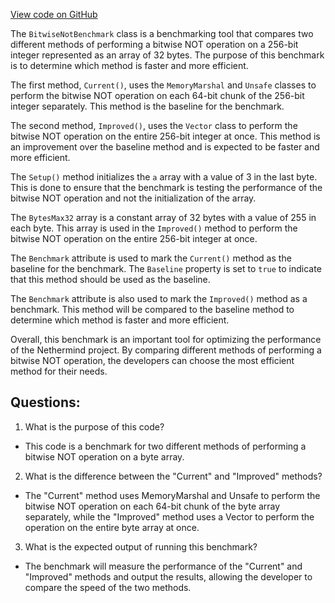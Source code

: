 [View code on GitHub](https://github.com/NethermindEth/nethermind/src/Nethermind/Nethermind.Benchmark/Evm/BitwiseNotBenchmark.cs)

The `BitwiseNotBenchmark` class is a benchmarking tool that compares two different methods of performing a bitwise NOT operation on a 256-bit integer represented as an array of 32 bytes. The purpose of this benchmark is to determine which method is faster and more efficient.

The first method, `Current()`, uses the `MemoryMarshal` and `Unsafe` classes to perform the bitwise NOT operation on each 64-bit chunk of the 256-bit integer separately. This method is the baseline for the benchmark.

The second method, `Improved()`, uses the `Vector` class to perform the bitwise NOT operation on the entire 256-bit integer at once. This method is an improvement over the baseline method and is expected to be faster and more efficient.

The `Setup()` method initializes the `a` array with a value of 3 in the last byte. This is done to ensure that the benchmark is testing the performance of the bitwise NOT operation and not the initialization of the array.

The `BytesMax32` array is a constant array of 32 bytes with a value of 255 in each byte. This array is used in the `Improved()` method to perform the bitwise NOT operation on the entire 256-bit integer at once.

The `Benchmark` attribute is used to mark the `Current()` method as the baseline for the benchmark. The `Baseline` property is set to `true` to indicate that this method should be used as the baseline.

The `Benchmark` attribute is also used to mark the `Improved()` method as a benchmark. This method will be compared to the baseline method to determine which method is faster and more efficient.

Overall, this benchmark is an important tool for optimizing the performance of the Nethermind project. By comparing different methods of performing a bitwise NOT operation, the developers can choose the most efficient method for their needs.
## Questions: 
 1. What is the purpose of this code?
- This code is a benchmark for two different methods of performing a bitwise NOT operation on a byte array.

2. What is the difference between the "Current" and "Improved" methods?
- The "Current" method uses MemoryMarshal and Unsafe to perform the bitwise NOT operation on each 64-bit chunk of the byte array separately, while the "Improved" method uses a Vector to perform the operation on the entire byte array at once.

3. What is the expected output of running this benchmark?
- The benchmark will measure the performance of the "Current" and "Improved" methods and output the results, allowing the developer to compare the speed of the two methods.